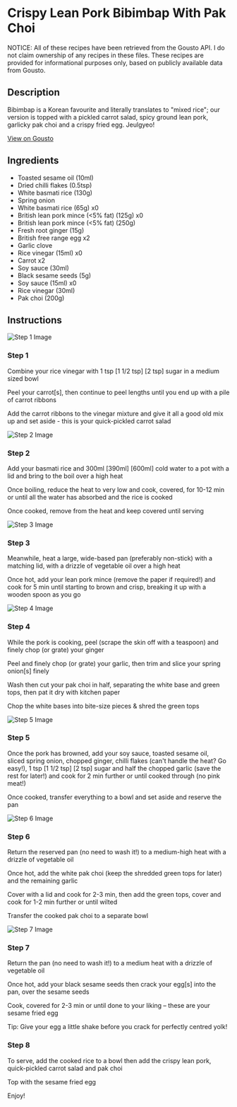 # Crispy Lean Pork Bibimbap With Pak Choi

NOTICE: All of these recipes have been retrieved from the Gousto API. I do not claim ownership of any recipes in these files. These recipes are provided for informational purposes only, based on publicly available data from Gousto.

## Description

Bibimbap is a Korean favourite and literally translates to "mixed rice"; our version is topped with a pickled carrot salad, spicy ground lean pork, garlicky pak choi and a crispy fried egg. Jeulgyeo!

[View on Gousto](https://www.gousto.co.uk/recipes/cookbook/crispy-lean-pork-bibimbap-with-pak-choi)

## Ingredients

- Toasted sesame oil (10ml)
- Dried chilli flakes (0.5tsp)
- White basmati rice (130g)
- Spring onion
- White basmati rice (65g) x0
- British lean pork mince (<5% fat) (125g) x0
- British lean pork mince (<5% fat) (250g)
- Fresh root ginger (15g)
- British free range egg x2
- Garlic clove
- Rice vinegar (15ml) x0
- Carrot x2
- Soy sauce (30ml)
- Black sesame seeds (5g)
- Soy sauce (15ml) x0
- Rice vinegar (30ml)
- Pak choi (200g)

## Instructions

![Step 1 Image](https://production-media.gousto.co.uk/cms/recipe-step-image/step-1-1681305802941-x200.jpg)

### Step 1

Combine your rice vinegar with 1 tsp<span class="text-purple"> [1 1/2 tsp]</span> <span class="text-danger">[2 tsp]</span> sugar in a medium sized bowl

Peel your carrot[s], then continue to peel lengths until you end up with a pile of carrot ribbons

Add the carrot ribbons to the vinegar mixture and give it all a good old mix up and set aside - this is your quick-pickled carrot salad

![Step 2 Image](https://production-media.gousto.co.uk/cms/recipe-step-image/step-2-1681305808067-x200.jpg)

### Step 2

Add your basmati rice and 300ml <span class="text-purple">[390ml]</span> <span class="text-danger">[600ml]</span> cold water to a pot with a lid and bring to the boil over a high heat

Once boiling, reduce the heat to very low and cook, covered, for 10-12 min or until all the water has absorbed and the rice is cooked

Once cooked, remove from the heat and keep covered until serving

![Step 3 Image](https://production-media.gousto.co.uk/cms/recipe-step-image/step-3-1681305814755-x200.jpg)

### Step 3

Meanwhile, heat a large, wide-based pan (preferably non-stick) with a matching lid, with a drizzle of vegetable oil over a high heat

Once hot, add your lean pork mince (remove the paper if required!) and cook for 5 min until starting to brown and crisp, breaking it up with a wooden spoon as you go

![Step 4 Image](https://production-media.gousto.co.uk/cms/recipe-step-image/step-4-1681305821417-x200.jpg)

### Step 4

While the pork is cooking, peel (scrape the skin off with a teaspoon) and finely chop (or grate) your ginger

Peel and finely chop (or grate) your garlic, then trim and slice your spring onion[s] finely

Wash then cut your pak choi in half, separating the white base and green tops, then pat it dry with kitchen paper

Chop the white bases into bite-size pieces & shred the green tops

![Step 5 Image](https://production-media.gousto.co.uk/cms/recipe-step-image/step-5-1681305826819-x200.jpg)

### Step 5

Once the pork has browned, add your soy sauce, toasted sesame oil, sliced spring onion, chopped ginger, chilli flakes (can't handle the heat? Go easy!), 1 tsp <span class="text-purple">[1 1/2 tsp]</span> <span class="text-danger">[2 tsp]</span> sugar and half the chopped garlic (save the rest for later!) and cook for 2 min further or until cooked through (no pink meat!)

Once cooked, transfer everything to a bowl and set aside and reserve the pan

![Step 6 Image](https://production-media.gousto.co.uk/cms/recipe-step-image/step-6-1681305831376-x200.jpg)

### Step 6

Return the reserved pan (no need to wash it!) to a medium-high heat with a drizzle of vegetable oil

Once hot, add the white pak choi (keep the shredded green tops for later) and the remaining garlic

Cover with a lid and cook for 2-3 min, then add the green tops, cover and cook for 1-2 min further or until wilted

Transfer the cooked pak choi to a separate bowl

![Step 7 Image](https://production-media.gousto.co.uk/cms/recipe-step-image/step-7-1681305837101-x200.jpg)

### Step 7

Return the pan (no need to wash it!) to a medium heat with a drizzle of vegetable oil

Once hot, add your black sesame seeds then crack your egg[s] into the pan, over the sesame seeds

Cook, covered for 2-3 min or until done to your liking – these are your sesame fried egg

Tip: Give your egg a little shake before you crack for perfectly centred yolk!

### Step 8

To serve, add the cooked rice to a bowl then add the crispy lean pork, quick-pickled carrot salad and pak choi

Top with the sesame fried egg

Enjoy!

